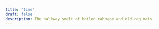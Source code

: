 ```yaml
---
title: "time"
draft: false
description: The hallway smelt of boiled cabbage and old rag mats.
---
```

